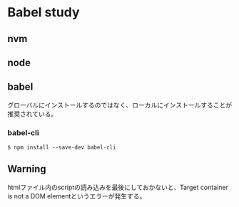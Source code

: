 # Babel study
## nvm
## node
## babel
グローバルにインストールするのではなく、ローカルにインストールすることが推奨されている。
### babel-cli
```
$ npm install --save-dev babel-cli
```

## Warning
htmlファイル内のscriptの読み込みを最後にしておかないと、Target container is not a DOM elementというエラーが発生する。
